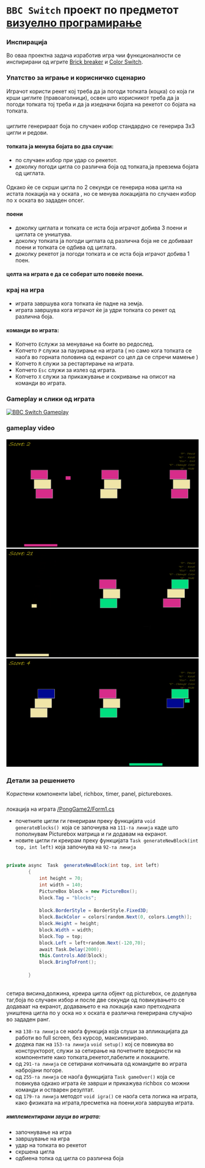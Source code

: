 # `BBC Switch`  проект по предметот [визуелно програмирање](https://github.com/finki-mk/VP)



### Инспирација

Во оваа проектна задача изработив игра чии функционалности се инспирирани од игрите [Brick breaker](https://en.wikipedia.org/wiki/Brick_Breaker) и [Color Switch](https://color-switch.fandom.com/wiki/Color_Switch).
### Упатство за играње и корисничко сценарио
Играчот користи рекет кој треба да ја погоди топката (коцка) со која ги крши циглите (правоаголници), освен што корисникот треба да ја погоди топката тој треба и да ја изедначи бојата на рекетот со бојата на топката. 
###
циглите генерираат боја по случаен избор стандардно се генерира 3х3 цигли  и редови.

#### топката ја менува бојата во два случаи:
 - по случаен избор при удар со рекетот.
 - доколку погоди цигла  со различна боја од топката,ја превзема бојата од циглата.
####
Одкако ќе се скрши цигла по 2 секунди се генерира нова цигла на истата локација на y оската , но се менува локацијата по случаен избор по х оската во зададен опсег.
#### поени
- доколку циглата и топката се иста боја играчот добива 3 поени и циглата се уништува.
- доколку топката ја погоди циглата од различна боја не се добиваат поени и топката се одбива од циглата. 
- доколку рекетот ја погоди топката и се иста боја играчот добива 1 поен.

#### целта на играта е да се соберат што повеќе поени.
### крај на игра
- играта завршува кога топката ќе падне на земја.
- играта завршува кога играчот ќе ја удри топката со рекет од  различна боја.
#### команди во играта:
- Копчето `E`служи за менување на боите во редослед.
- Копчето `P` служи за паузирање на  играта 
( но само кога топката се наоѓа во горната половина од екранот со цел да се спречи мамење )
- Копчето `R` служи за рестартирање на играта.
- Копчето `Esc` служи за излез од играта.
- Копчето `X` служи за прикажување и сокривање на описот на  команди во играта.


### Gameplay и слики од играта
[![BBC Switch Gameplay](https://yt-embed.herokuapp.com/embed?v=UKuxPG8mccg)](https://www.youtube.com/watch?v=UKuxPG8mccg "BBC Switch Gameplay")
### gameplay video
####
![слика 1](gameplay2.png)
![слика 2](gameplay5.png)
![слика 3](gameplay6.png)
### Детали за решението
Kористени компоненти label, richbox, timer, panel, pictureboxes.
###
локација на играта [/PongGame2/Form1.cs](https://github.com/no-ctrl/BBC-Switch-VP-Project/blob/master/PongGame2/Form1.cs)

- почетните цигли   ги генерирам преку функцијата 
```void generateBlocks() ```која се започнува на ````111-та линија```` каде што пополнувам Picturebox матрица и ги додавам на екранот.
- новите цигли ги креирам преку  функцијата ````Task generateNewBlock(int top, int left)```` која започнува на ```` 92-та линија ````
```csharp

private async  Task  generateNewBlock(int top, int left)
        {
            int height = 70;
            int width = 140;
            PictureBox block = new PictureBox();
            block.Tag = "blocks";
            
            block.BorderStyle = BorderStyle.Fixed3D;
            block.BackColor = colors[random.Next(0, colors.Length)];
            block.Height = height;
            block.Width = width;
            block.Top = top;
            block.Left = left+random.Next(-120,70);
            await Task.Delay(2000);
            this.Controls.Add(block);
            block.BringToFront();
           
        } 
   
   ``` 

сетира висина,должина, креира цигла објект од picturebox, се доделува таг,боја по случаен избор и после две секунди од повикувањето се додаваат на екранот, додавањето е на локација како претходната уништена цигла по y оска но х оската е различна генерирана случајно во зададен ранг.
- на ````138-та линија```` се наоѓа функција која слуши за апликацијата да работи во full screen, без курсор, максимизирано.
- додека пак на ```153-та линија``` ```void setup()``` кој се повикува во конструкторот, служи за сетирање на почетните вредности на компонентите како топката,рекетот,лабелите и локациите.
- од ```291-та линија``` се сетирани копчињата од командите во играта набројани погоре. 
- oд `255-та линија` се  наоѓа  функцијата ```Task gameOver()``` која се повикува одкако играта ќе заврши и прикажува richboх со можни команди и остварен резултат.
- од `179-та линија` методот `void igra()` се наоѓа сета логика на играта,
како физиката на играта,пресметка  на поени,кога завршува  играта.
##### имплементирани звуци во играта:
- започнување на игра
- завршување на игра
- удар на топката во рекетот
- скршена цигла
- одбиена топка од цигла со различна боја


